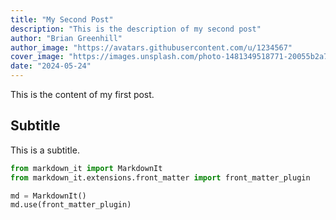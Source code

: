 ```yaml
---
title: "My Second Post"
description: "This is the description of my second post"
author: "Brian Greenhill"
author_image: "https://avatars.githubusercontent.com/u/1234567"
cover_image: "https://images.unsplash.com/photo-1481349518771-20055b2a7b24?q=80&w=2478&auto=format&fit=crop&ixlib=rb-4.0.3&ixid=M3wxMjA3fDB8MHxwaG90by1wYWdlfHx8fGVufDB8fHx8fA%3D%3D"
date: "2024-05-24"
---
```

This is the content of my first post. 

## Subtitle

This is a subtitle.

```python
from markdown_it import MarkdownIt
from markdown_it.extensions.front_matter import front_matter_plugin

md = MarkdownIt()
md.use(front_matter_plugin)
```
